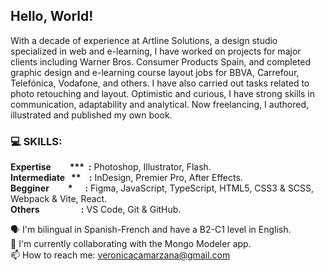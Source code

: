 ## Hello, World!

With a decade of experience at Artline Solutions, a design studio specialized in web and e-learning, I have worked on projects for major clients including Warner Bros. Consumer Products Spain, and completed graphic design and e-learning course layout jobs for BBVA, Carrefour, Telefónica, Vodafone, and others. I have also carried out tasks related to photo retouching and layout. Optimistic and curious, I have strong skills in communication, adaptability and analytical. Now freelancing, I authored, illustrated and published my own book.


### 💻 SKILLS:  
__Expertise&nbsp;&nbsp;&nbsp;&nbsp;&nbsp;&nbsp;&nbsp;&nbsp;&nbsp;*** &nbsp;:__ Photoshop, Illustrator, Flash.  
__Intermediate&nbsp;&nbsp;&nbsp;**&nbsp;&nbsp;&nbsp;&nbsp;:__ InDesign, Premier Pro, After Effects.  
__Begginer&nbsp;&nbsp;&nbsp;&nbsp;&nbsp;&nbsp;&nbsp;&nbsp;&nbsp;*&nbsp;&nbsp;&nbsp;&nbsp;&nbsp;&nbsp;:__ Figma, JavaScript, TypeScript, HTML5, CSS3 & SCSS, Webpack & Vite, React.  
__Others&nbsp;&nbsp;&nbsp;&nbsp;&nbsp;&nbsp;&nbsp;&nbsp;&nbsp;&nbsp;&nbsp;&nbsp;&nbsp;&nbsp;&nbsp;&nbsp;&nbsp;&nbsp;&nbsp;&nbsp;:__ VS Code, Git & GitHub.  

🗣  I'm bilingual in Spanish-French and have a B2-C1 level in English.  
👯  I'm currently collaborating with the Mongo Modeler app.  
📫  How to reach me: veronicacamarzana@gmail.com  

